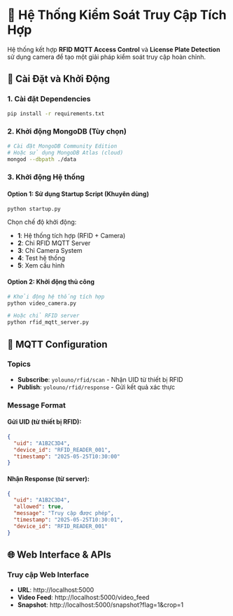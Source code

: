 # 🎯 Hệ Thống Kiểm Soát Truy Cập Tích Hợp

Hệ thống kết hợp **RFID MQTT Access Control** và **License Plate Detection** sử dụng camera để tạo một giải pháp kiểm soát truy cập hoàn chỉnh.

## 🚀 Cài Đặt và Khởi Động

### 1. Cài đặt Dependencies

```bash
pip install -r requirements.txt
```

### 2. Khởi động MongoDB (Tùy chọn)

```bash
# Cài đặt MongoDB Community Edition
# Hoặc sử dụng MongoDB Atlas (cloud)
mongod --dbpath ./data
```

### 3. Khởi động Hệ thống

#### Option 1: Sử dụng Startup Script (Khuyên dùng)

```bash
python startup.py
```

Chọn chế độ khởi động:
- **1**: Hệ thống tích hợp (RFID + Camera)
- **2**: Chỉ RFID MQTT Server  
- **3**: Chỉ Camera System
- **4**: Test hệ thống
- **5**: Xem cấu hình

#### Option 2: Khởi động thủ công

```bash
# Khởi động hệ thống tích hợp
python video_camera.py

# Hoặc chỉ RFID server
python rfid_mqtt_server.py
```

## 📡 MQTT Configuration

### Topics
- **Subscribe**: `yolouno/rfid/scan` - Nhận UID từ thiết bị RFID
- **Publish**: `yolouno/rfid/response` - Gửi kết quả xác thực

### Message Format

#### Gửi UID (từ thiết bị RFID):
```json
{
  "uid": "A1B2C3D4",
  "device_id": "RFID_READER_001",
  "timestamp": "2025-05-25T10:30:00"
}
```

#### Nhận Response (từ server):
```json
{
  "uid": "A1B2C3D4",
  "allowed": true,
  "message": "Truy cập được phép",
  "timestamp": "2025-05-25T10:30:01",
  "device_id": "RFID_READER_001"
}
```

## 🌐 Web Interface & APIs

### Truy cập Web Interface
- **URL**: http://localhost:5000
- **Video Feed**: http://localhost:5000/video_feed
- **Snapshot**: http://localhost:5000/snapshot?flag=1&crop=1


